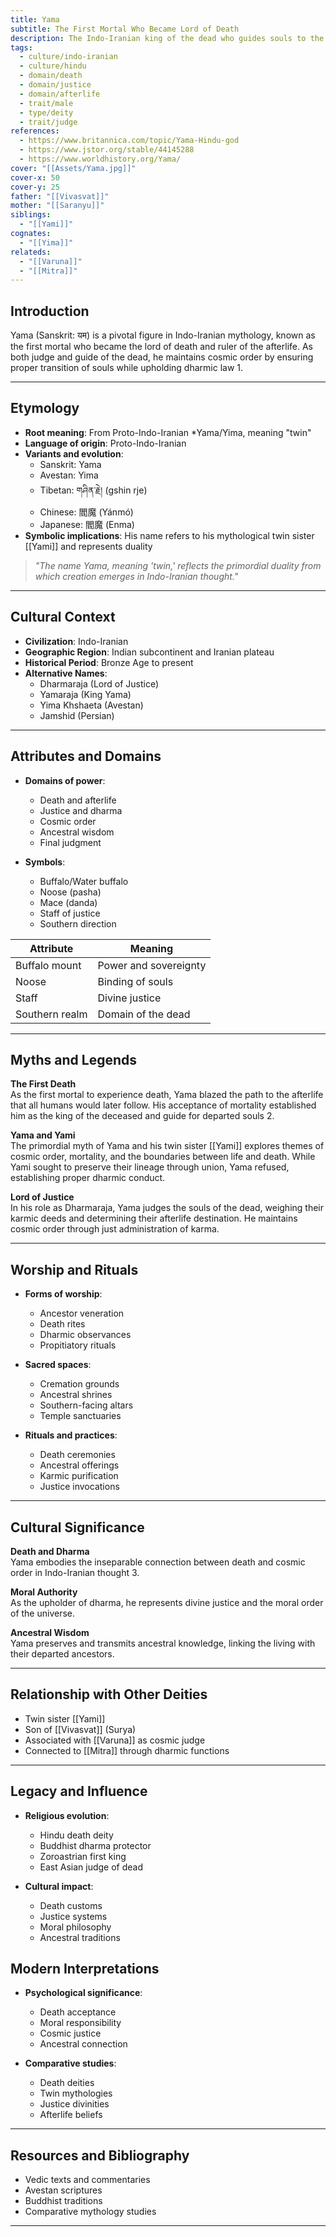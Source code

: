 ```yaml
---
title: Yama
subtitle: The First Mortal Who Became Lord of Death
description: The Indo-Iranian king of the dead who guides souls to the afterlife and upholds cosmic dharma
tags:
  - culture/indo-iranian
  - culture/hindu
  - domain/death
  - domain/justice
  - domain/afterlife
  - trait/male
  - type/deity
  - trait/judge
references:
  - https://www.britannica.com/topic/Yama-Hindu-god
  - https://www.jstor.org/stable/44145288
  - https://www.worldhistory.org/Yama/
cover: "[[Assets/Yama.jpg]]"
cover-x: 50
cover-y: 25
father: "[[Vivasvat]]"
mother: "[[Saranyu]]"
siblings:
  - "[[Yami]]"
cognates:
  - "[[Yima]]"
relateds:
  - "[[Varuna]]"
  - "[[Mitra]]"
---
```

##  Introduction
Yama (Sanskrit: यम) is a pivotal figure in Indo-Iranian mythology, known as the first mortal who became the lord of death and ruler of the afterlife. As both judge and guide of the dead, he maintains cosmic order by ensuring proper transition of souls while upholding dharmic law <mcreference link="https://www.britannica.com/topic/Yama-Hindu-god" index="1">1</mcreference>.

---

## Etymology

- **Root meaning**: From Proto-Indo-Iranian *Yama/Yima, meaning "twin"
- **Language of origin**: Proto-Indo-Iranian
- **Variants and evolution**: 
  - Sanskrit: Yama
  - Avestan: Yima
  - Tibetan: གཤིན་རྗེ། (gshin rje)
  - Chinese: 閻魔 (Yánmó)
  - Japanese: 閻魔 (Enma)
- **Symbolic implications**: His name refers to his mythological twin sister [[Yami]] and represents duality

> _"The name Yama, meaning 'twin,' reflects the primordial duality from which creation emerges in Indo-Iranian thought."_

---

##  Cultural Context

- **Civilization**: Indo-Iranian
- **Geographic Region**: Indian subcontinent and Iranian plateau
- **Historical Period**: Bronze Age to present
- **Alternative Names**:
  - Dharmaraja (Lord of Justice)
  - Yamaraja (King Yama)
  - Yima Khshaeta (Avestan)
  - Jamshid (Persian)

---

## Attributes and Domains

- **Domains of power**: 
  - Death and afterlife
  - Justice and dharma
  - Cosmic order
  - Ancestral wisdom
  - Final judgment

- **Symbols**: 
  - Buffalo/Water buffalo
  - Noose (pasha)
  - Mace (danda)
  - Staff of justice
  - Southern direction

| Attribute | Meaning |
|-----------|----------|
| Buffalo mount | Power and sovereignty |
| Noose | Binding of souls |
| Staff | Divine justice |
| Southern realm | Domain of the dead |

---

## Myths and Legends

**The First Death**  
As the first mortal to experience death, Yama blazed the path to the afterlife that all humans would later follow. His acceptance of mortality established him as the king of the deceased and guide for departed souls <mcreference link="https://www.jstor.org/stable/44145288" index="2">2</mcreference>.

**Yama and Yami**  
The primordial myth of Yama and his twin sister [[Yami]] explores themes of cosmic order, mortality, and the boundaries between life and death. While Yami sought to preserve their lineage through union, Yama refused, establishing proper dharmic conduct.

**Lord of Justice**  
In his role as Dharmaraja, Yama judges the souls of the dead, weighing their karmic deeds and determining their afterlife destination. He maintains cosmic order through just administration of karma.

---

## Worship and Rituals

- **Forms of worship**:
  - Ancestor veneration
  - Death rites
  - Dharmic observances
  - Propitiatory rituals

- **Sacred spaces**:
  - Cremation grounds
  - Ancestral shrines
  - Southern-facing altars
  - Temple sanctuaries

- **Rituals and practices**:
  - Death ceremonies
  - Ancestral offerings
  - Karmic purification
  - Justice invocations

---

## Cultural Significance

**Death and Dharma**  
Yama embodies the inseparable connection between death and cosmic order in Indo-Iranian thought <mcreference link="https://www.worldhistory.org/Yama/" index="3">3</mcreference>.

**Moral Authority**  
As the upholder of dharma, he represents divine justice and the moral order of the universe.

**Ancestral Wisdom**  
Yama preserves and transmits ancestral knowledge, linking the living with their departed ancestors.

---

## Relationship with Other Deities

- Twin sister [[Yami]]
- Son of [[Vivasvat]] (Surya)
- Associated with [[Varuna]] as cosmic judge
- Connected to [[Mitra]] through dharmic functions

---

## Legacy and Influence

- **Religious evolution**:
  - Hindu death deity
  - Buddhist dharma protector
  - Zoroastrian first king
  - East Asian judge of dead

- **Cultural impact**:
  - Death customs
  - Justice systems
  - Moral philosophy
  - Ancestral traditions

## Modern Interpretations

- **Psychological significance**:
  - Death acceptance
  - Moral responsibility
  - Cosmic justice
  - Ancestral connection

- **Comparative studies**:
  - Death deities
  - Twin mythologies
  - Justice divinities
  - Afterlife beliefs

---

## Resources and Bibliography

- Vedic texts and commentaries
- Avestan scriptures
- Buddhist traditions
- Comparative mythology studies

---